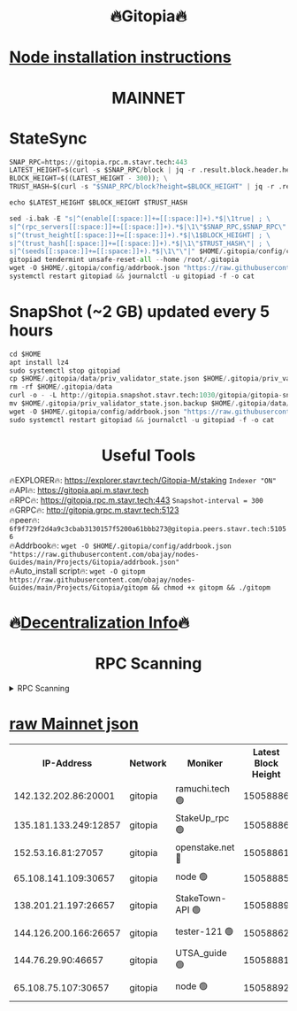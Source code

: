 <h1 align="center"> 🔥Gitopia🔥</h1>

[Node installation instructions](https://github.com/obajay/nodes-Guides/tree/main/Projects/Gitopia)
=

<h1 align="center"> MAINNET</h1>

# StateSync
```python
SNAP_RPC=https://gitopia.rpc.m.stavr.tech:443
LATEST_HEIGHT=$(curl -s $SNAP_RPC/block | jq -r .result.block.header.height); \
BLOCK_HEIGHT=$((LATEST_HEIGHT - 300)); \
TRUST_HASH=$(curl -s "$SNAP_RPC/block?height=$BLOCK_HEIGHT" | jq -r .result.block_id.hash)

echo $LATEST_HEIGHT $BLOCK_HEIGHT $TRUST_HASH

sed -i.bak -E "s|^(enable[[:space:]]+=[[:space:]]+).*$|\1true| ; \
s|^(rpc_servers[[:space:]]+=[[:space:]]+).*$|\1\"$SNAP_RPC,$SNAP_RPC\"| ; \
s|^(trust_height[[:space:]]+=[[:space:]]+).*$|\1$BLOCK_HEIGHT| ; \
s|^(trust_hash[[:space:]]+=[[:space:]]+).*$|\1\"$TRUST_HASH\"| ; \
s|^(seeds[[:space:]]+=[[:space:]]+).*$|\1\"\"|" $HOME/.gitopia/config/config.toml
gitopiad tendermint unsafe-reset-all --home /root/.gitopia
wget -O $HOME/.gitopia/config/addrbook.json "https://raw.githubusercontent.com/obajay/nodes-Guides/main/Projects/Gitopia/addrbook.json"
systemctl restart gitopiad && journalctl -u gitopiad -f -o cat
```
# SnapShot (~2 GB) updated every 5 hours
```python
cd $HOME
apt install lz4
sudo systemctl stop gitopiad
cp $HOME/.gitopia/data/priv_validator_state.json $HOME/.gitopia/priv_validator_state.json.backup
rm -rf $HOME/.gitopia/data
curl -o - -L http://gitopia.snapshot.stavr.tech:1030/gitopia/gitopia-snap.tar.lz4 | lz4 -c -d - | tar -x -C $HOME/.gitopia --strip-components 2
mv $HOME/.gitopia/priv_validator_state.json.backup $HOME/.gitopia/data/priv_validator_state.json
wget -O $HOME/.gitopia/config/addrbook.json "https://raw.githubusercontent.com/obajay/nodes-Guides/main/Projects/Gitopia/addrbook.json"
sudo systemctl restart gitopiad && journalctl -u gitopiad -f -o cat
```
 <h1 align="center"> Useful Tools</h1>

🔥EXPLORER🔥:      https://explorer.stavr.tech/Gitopia-M/staking  `Indexer "ON"` \
🔥API🔥: 			 		 https://gitopia.api.m.stavr.tech \
🔥RPC🔥:           https://gitopia.rpc.m.stavr.tech:443              `Snapshot-interval = 300` \
🔥GRPC🔥:          http://gitopia.grpc.m.stavr.tech:5123 \
🔥peer🔥:					 `6f9f729f2d4a9c3cbab3130157f5200a61bbb273@gitopia.peers.stavr.tech:51056` \
🔥Addrbook🔥:    ```wget -O $HOME/.gitopia/config/addrbook.json "https://raw.githubusercontent.com/obajay/nodes-Guides/main/Projects/Gitopia/addrbook.json"``` \
🔥Auto_install script🔥: ```wget -O gitopm https://raw.githubusercontent.com/obajay/nodes-Guides/main/Projects/Gitopia/gitopm && chmod +x gitopm && ./gitopm```

🔥[Decentralization Info](https://github.com/obajay/StateSync-snapshots/tree/main/Projects/Gitopia/Decentralization)🔥
=

<h1 align="center"> RPC Scanning</h1>

<details>
<summary>RPC Scanning</summary>

<h2 align="center"> We scan nodes in real time every 4 hours. And we provide the final result of RPC endpoints.
We cannot influence the operation of these nodes in any way. </h2>


```python
If Voting Power is higher than 0 --> then the Node is a validator of the network and may be subject to attack and be a potential threat to the chain.
```
```python
We marked such validators with a red symbol
```

</details>

[raw Mainnet json](https://rpc-check.gitopm.stavr.tech/gitopm/rpc-gitopm-result.json)
=

<table><tr><th>IP-Address</th><th>Network</th><th>Moniker</th><th>Latest Block Height</th><th>Earliest Block Height</th><th>Catching Up</th><th>Tx Index</th><th>Voting Power</th><th>Scan Time</th></tr><tr><td>142.132.202.86:20001</td><td>gitopia</td><td>ramuchi.tech 🟢</td><td>15058886</td><td>6548337</td><td>False</td><td>on</td><td>0</td><td>2024-03-09T16:55:33.470282010UTC</td></tr><tr><td>135.181.133.249:12857</td><td>gitopia</td><td>StakeUp_rpc 🟢</td><td>15058886</td><td>8010001</td><td>False</td><td>on</td><td>0</td><td>2024-03-09T16:55:33.787050471UTC</td></tr><tr><td>152.53.16.81:27057</td><td>gitopia</td><td>openstake.net 🔴</td><td>15058861</td><td>10455001</td><td>False</td><td>off</td><td>55981</td><td>2024-03-09T16:54:53.538392913UTC</td></tr><tr><td>65.108.141.109:30657</td><td>gitopia</td><td>node 🟢</td><td>15058885</td><td>12299845</td><td>False</td><td>on</td><td>0</td><td>2024-03-09T16:55:31.160481941UTC</td></tr><tr><td>138.201.21.197:26657</td><td>gitopia</td><td>StakeTown-API 🟢</td><td>15058889</td><td>12733501</td><td>False</td><td>on</td><td>0</td><td>2024-03-09T16:55:38.152848560UTC</td></tr><tr><td>144.126.200.166:26657</td><td>gitopia</td><td>tester-121 🟢</td><td>15058862</td><td>12832814</td><td>False</td><td>off</td><td>0</td><td>2024-03-09T16:54:55.867276487UTC</td></tr><tr><td>144.76.29.90:46657</td><td>gitopia</td><td>UTSA_guide 🟢</td><td>15058881</td><td>13035301</td><td>False</td><td>on</td><td>0</td><td>2024-03-09T16:55:24.690785954UTC</td></tr><tr><td>65.108.75.107:30657</td><td>gitopia</td><td>node 🟢</td><td>15058892</td><td>14269230</td><td>False</td><td>on</td><td>0</td><td>2024-03-09T16:55:42.592194592UTC</td></tr></table>
